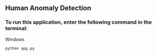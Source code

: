 ## Human Anomaly Detection

### To run this application, enter the following command in the terminal:
Windows

```bash
python app.py
```
